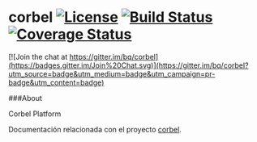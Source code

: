 # corbel [![License](http://img.shields.io/badge/license-Apache2-blue.svg?style=flat)](http://www.apache.org/licenses/LICENSE-2.0.txt) [![Build Status](https://travis-ci.org/bq/corbel.svg?branch=master)](https://travis-ci.org/bq/corbel) [![Coverage Status](https://coveralls.io/repos/bq/corbel/badge.svg?branch=master)](https://coveralls.io/r/bq/corbel?branch=master)

[![Join the chat at https://gitter.im/bq/corbel](https://badges.gitter.im/Join%20Chat.svg)](https://gitter.im/bq/corbel?utm_source=badge&utm_medium=badge&utm_campaign=pr-badge&utm_content=badge)

###About

Corbel Platform

Documentación relacionada con el proyecto [corbel](http://opensource.bq.com/corbel/).
